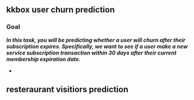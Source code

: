 ## kkbox user churn prediction

### Goal

***In this task, you will be predicting whether a user will churn after their subscription expires. Specifically, we want to see if a user make a new service subscription transaction within 30 days after their current membership expiration date.***

- 

 

## resteraurant visitiors prediction

